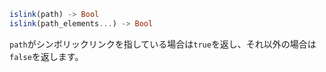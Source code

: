 ```julia
islink(path) -> Bool
islink(path_elements...) -> Bool
```

`path`がシンボリックリンクを指している場合は`true`を返し、それ以外の場合は`false`を返します。
